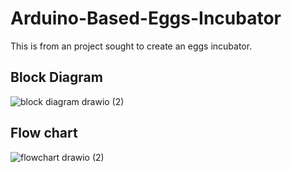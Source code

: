 # Arduino-Based-Eggs-Incubator
This is from an project sought to create an eggs incubator.

## Block Diagram
![block diagram drawio (2)](https://github.com/kkimanzi/Arduino-Based-Eggs-Incubator/assets/62201012/f356047e-65ea-41b2-a63f-423a8b2c4180)

## Flow chart
![flowchart drawio (2)](https://github.com/kkimanzi/Arduino-Based-Eggs-Incubator/assets/62201012/aed949e2-696f-493b-9cbd-3427be6ce784)

